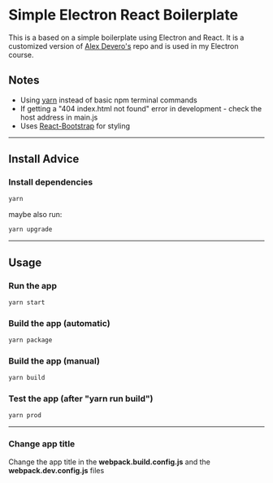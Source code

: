 # Simple Electron React Boilerplate

This is a based on a simple boilerplate using Electron and React. It is a customized version of [Alex Devero's](https://github.com/alexdevero/electron-react-webpack-boilerplate) repo and is used in my Electron course.

## Notes

- Using [yarn](https://www.npmjs.com/package/yarn) instead of basic npm terminal commands
- If getting a "404 index.html not found" error in development - check the host address in main.js
- Uses [React-Bootstrap](https://react-bootstrap.github.io/) for styling

---

## Install Advice

### Install dependencies

```Bash
yarn
```

maybe also run:

```Bash
yarn upgrade
```

---

## Usage

### Run the app

```Bash
yarn start
```

### Build the app (automatic)

```Bash
yarn package
```

### Build the app (manual)

```Bash
yarn build
```

### Test the app (after "yarn run build")

```Bash
yarn prod
```

---

### Change app title

Change the app title in the **webpack.build.config.js** and the **webpack.dev.config.js** files
